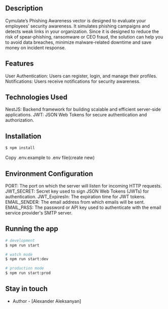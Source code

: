 ## Description

Cymulate’s Phishing Awareness vector is designed to evaluate your employees’
security awareness. It simulates phishing campaigns and detects weak links in your
organization. Since it is designed to reduce the risk of spear-phishing, ransomware or
CEO fraud, the solution can help you to avoid data breaches, minimize malware-related
downtime and save money on incident response.

## Features

User Authentication: Users can register, login, and manage their profiles.
Notifications: Users receive notifications for security awareness.


## Technologies Used

NestJS: Backend framework for building scalable and efficient server-side applications.
JWT: JSON Web Tokens for secure authentication and authorization.

## Installation


```bash
$ npm install
```

Copy .env.example to .env file(create new)


## Environment Configuration

PORT: The port on which the server will listen for incoming HTTP requests.
JWT_SECRET: Secret key used to sign JSON Web Tokens (JWTs) for authentication. 
JWT_ExpiresIn: The expiration time for JWT tokens.
EMAIL_SENDER: The email address from which emails will be sent.
EMAIL_PASS: The password or API key used to authenticate with the email service provider's SMTP server.

## Running the app

```bash
# development
$ npm run start

# watch mode
$ npm run start:dev

# production mode
$ npm run start:prod
```

## Stay in touch

- Author - [Alexander Aleksanyan]
